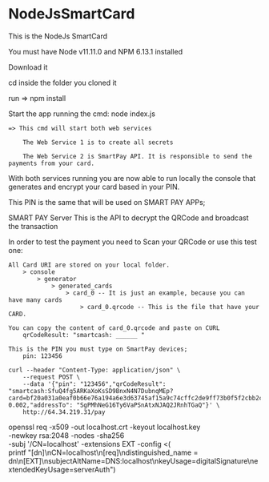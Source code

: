 # NodeJsSmartCard
This is the NodeJs SmartCard

You must have Node v11.11.0 and NPM 6.13.1 installed

Download it

cd inside the folder you cloned it

run => npm install

Start the app running the cmd: 
node index.js

    => This cmd will start both web services

        The Web Service 1 is to create all secrets

        The Web Service 2 is SmartPay API. It is responsible to send the payments from your card.

With both services running you are now able to run locally the console that generates and encrypt your card based in your PIN.

This PIN is the same that will be used on SMART PAY APPs;

SMART PAY Server
    This is the API to decrypt the QRCode and broadcast the transaction

In order to test the payment you need to Scan your QRCode or use this test one:

    All Card URI are stored on your local folder.
        > console
            > generator
                > generated_cards
                    > card_0 -- It is just an example, because you can have many cards
                        > card_0.qrcode -- This is the file that have your CARD.

    You can copy the content of card_0.qrcode and paste on CURL 
        qrCodeResult: "smartcash: ______ "

    This is the PIN you must type on SmartPay devices;
        pin: 123456

    curl --header "Content-Type: application/json" \
        --request POST \
        --data '{"pin": "123456","qrCodeResult": "smartcash:SfuQ4fg5ARKaXoKsSD9BnxN4N7DubnqMEp?card=bf20a031a0eaf0b66e76a194a6e3d63745af15a9c74cffc2de9ff73b0f5f2cbb2c61ba0872ac3eab2ef828b2748b5f51f86706ff837e1bdf25e0e7491a778fe9","amountTo": 0.002,"addressTo": "SgPMhNeG16Ty6VaPSnAtxNJAQ2JRnhTGaQ"}' \
        http://64.34.219.31/pay



openssl req -x509 -out localhost.crt -keyout localhost.key \
  -newkey rsa:2048 -nodes -sha256 \
  -subj '/CN=localhost' -extensions EXT -config <( \
   printf "[dn]\nCN=localhost\n[req]\ndistinguished_name = dn\n[EXT]\nsubjectAltName=DNS:localhost\nkeyUsage=digitalSignature\nextendedKeyUsage=serverAuth")